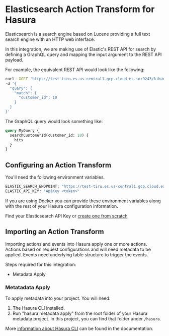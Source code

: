 # Elasticsearch Action Transform for Hasura

Elasticsearch is a search engine based on Lucene providing a full text search engine with an HTTP web interface.

In this integration, we are making use of Elastic's REST API for search by defining a GraphQL query and mapping the input argument to the REST API payload.

For example, the equivalent REST API would look like the following:

```bash
curl -XGET 'https://test-tiru.es.us-central1.gcp.cloud.es.io:9243/kibana_sample_data_ecommerce/_search' -H 'Content-Type: application/json' -H 'Authorization: ApiKey <token>' \
-d '{
  "query": {
    "match": {
      "customer_id": 10   
    }
  }
}'
```

The GraphQL query would look something like:

```graphql
query MyQuery {
  searchCustomerId(customer_id: 10) {
    hits
  }
}
```

## Configuring an Action Transform

You'll need the following environment variables.

```bash
ELASTIC_SEARCH_ENDPOINT: "https://test-tiru.es.us-central1.gcp.cloud.es.io:9243/kibana_sample_data_ecommerce/_search"
ELASTIC_API_KEY: "ApiKey <token>"
```

If you are using Docker you can provide these environment variables along with the rest of your Hasura configuration information.

Find your Elasticsearch API Key or [create one from scratch](https://www.elastic.co/guide/en/elasticsearch/reference/current/security-api-create-api-key.html)

## Importing an Action Transform

Importing actions and events into Hasura apply one or more actions. Actions based on request configurations and will need metadata to be applied. Events need underlying table structure to trigger the events.

Steps required for this integration:

- Metadata Apply

### Metatadata Apply

To apply metadata into your project. You will need:

1. The Hasura CLI installed.
2. Run "hasura metadata apply" from the root folder of your Hasura metadata project. In this project, you can find that folder under `/hasura`.

More [information about Hasura CLI](https://hasura.io/docs/latest/graphql/core/hasura-cli/index.html) can be found in the documentation.
